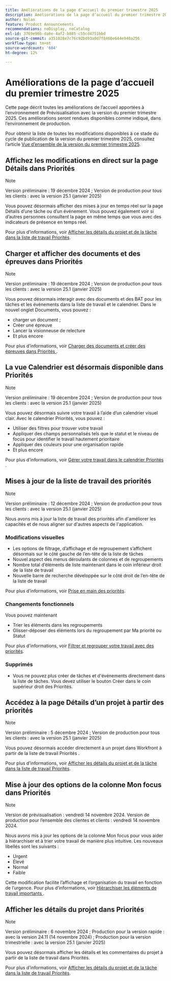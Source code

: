 ```yaml
---
title: Améliorations de la page d’accueil du premier trimestre 2025
description: Améliorations de la page d’accueil du premier trimestre 2025
author: Nolan
feature: Product Announcements
recommendations: noDisplay, noCatalog
exl-id: 3769e96b-da6e-4af2-b885-c55cd4751bbd
source-git-commit: a351028e7c76c92bd93a0d7f8460e644e940a256
workflow-type: tm+mt
source-wordcount: '604'
ht-degree: 12%

---
```


# Améliorations de la page d’accueil du premier trimestre 2025

Cette page décrit toutes les améliorations de l’accueil apportées à l’environnement de Prévisualisation avec la version du premier trimestre 2025. Ces améliorations seront rendues disponibles comme indiqué, dans l’environnement de production.

Pour obtenir la liste de toutes les modifications disponibles à ce stade du cycle de publication de la version du premier trimestre 2025, consultez l’article [Vue d’ensemble de la version du premier trimestre 2025](/help/quicksilver/product-announcements/product-releases/25-q1-release-activity/25-q1-release-overview.md).

<!--## Catch up on work in Priorities

>[!NOTE]
>
>Preview release: December 20, 2024; Production release for all customers: With the 25.1 release (January 2025)
>
>_This feature is only available for customers on the Unified Adobe Experience using the AI Assistant._

You can use Catch me up to help reduce the amount of time looking for information on active projects. 

Powered by Workfront's AI Assistant, Catch me up summarizes updates, uploaded documents, and other notable changes about your projects within the following time frames: 24 hours, 3 days, or 7 days.

For more information, see [Catch up on work in Priorities](/help/quicksilver/workfront-basics/priorities/catch-me-up.md).-->

## Affichez les modifications en direct sur la page Détails dans Priorités

>[!NOTE]
>
>Version préliminaire : 19 décembre 2024 ; Version de production pour tous les clients : avec la version 25.1 (janvier 2025)

Vous pouvez désormais afficher des mises à jour en temps réel sur la page Détails d’une tâche ou d’un événement. Vous pouvez également voir si d’autres personnes consultent la page en même temps que vous avec des indicateurs de présence en temps réel.

Pour plus d’informations, voir [Afficher les détails du projet et de la tâche dans la liste de travail Priorités](/help/quicksilver/workfront-basics/priorities/view-task-project-details.md).

## Charger et afficher des documents et des épreuves dans Priorités

>[!NOTE]
>
>Version préliminaire : 19 décembre 2024 ; Version de production pour tous les clients : avec la version 25.1 (janvier 2025)

Vous pouvez désormais interagir avec des documents et des BAT pour les tâches et les événements dans la liste de travail et le calendrier. Dans le nouvel onglet Documents, vous pouvez :

* charger un document ;
* Créer une épreuve
* Lancer la visionneuse de relecture
* Et plus encore

Pour plus d’informations, voir [ Charger des documents et créer des épreuves dans Priorités ](/help/quicksilver/workfront-basics/priorities/documents-and-proofs-priorities.md).

## La vue Calendrier est désormais disponible dans Priorités

>[!NOTE]
>
>Version préliminaire : 19 décembre 2024 ; Version de production pour tous les clients : avec la version 25.1 (janvier 2025)

Vous pouvez désormais suivre votre travail à l’aide d’un calendrier visuel clair. Avec le calendrier Priorités, vous pouvez :

* Utiliser des filtres pour trouver votre travail
* Appliquer des champs personnalisés tels que le statut et le niveau de focus pour identifier le travail hautement prioritaire
* Appliquer des couleurs pour une organisation rapide
* Et plus encore

Pour plus d’informations, voir [ Gérer votre travail dans le calendrier Priorités ](/help/quicksilver/workfront-basics/priorities/calendar-priorities.md).

## Mises à jour de la liste de travail des priorités

>[!NOTE]
>
>Version préliminaire : 12 décembre 2024 ; Version de production pour tous les clients : avec la version 25.1 (janvier 2025)

Nous avons mis à jour la liste de travail des priorités afin d&#39;améliorer les capacités et de nous aligner sur d&#39;autres aspects de l&#39;application.

### Modifications visuelles

* Les options de filtrage, d’affichage et de regroupement s’affichent désormais sur le côté gauche de l’en-tête de la liste de tâches
* Nouvel aspect des menus déroulants de colonnes et de regroupements
* Nombre total d’éléments de liste maintenant dans le coin inférieur droit de la liste de travail
* Nouvelle barre de recherche développée sur le côté droit de l’en-tête de la liste de travail

Pour plus d’informations, voir [Prise en main des priorités](/help/quicksilver/workfront-basics/priorities/get-started-with-priorities.md).

### Changements fonctionnels

Vous pouvez maintenant

* Trier les éléments dans les regroupements
* Glisser-déposer des éléments lors du regroupement par Ma priorité ou Statut

Pour plus d’informations, voir [Filtrer et regrouper votre travail avec des priorités](/help/quicksilver/workfront-basics/priorities/filter-group-work-priorities.md).

### Supprimés

* Vous ne pouvez plus créer de tâches et d&#39;événements directement dans la liste de tâches. Vous devez utiliser le bouton Créer dans le coin supérieur droit des Priorités.

## Accédez à la page Détails d’un projet à partir des priorités

>[!NOTE]
>
>Version préliminaire : 5 décembre 2024 ; Version de production pour tous les clients : avec la version 25.1 (janvier 2025)

Vous pouvez désormais accéder directement à un projet dans Workfront à partir de la liste de travail Priorités .

Pour plus d’informations, voir [Afficher les détails du projet et de la tâche dans la liste de travail Priorités](/help/quicksilver/workfront-basics/priorities/view-task-project-details.md).

## Mise à jour des options de la colonne Mon focus dans Priorités

>[!NOTE]
>
>Version de prévisualisation : vendredi 14 novembre 2024. Version de production pour l’ensemble des clientes et clients : vendredi 14 novembre 2024.

Nous avons mis à jour les options de la colonne Mon focus pour vous aider à hiérarchiser et à trier votre travail de manière plus intuitive. Les nouveaux libellés sont les suivants :

* Urgent
* Élevé
* Normal
* Faible

Cette modification facilite l’affichage et l’organisation du travail en fonction de l’urgence. Pour plus d’informations, voir [ Hiérarchiser les éléments de travail importants ](/help/quicksilver/workfront-basics/priorities/prioritize-work-items.md).

## Afficher les détails du projet dans Priorités

>[!NOTE]
>
>Version préliminaire : 6 novembre 2024 ; Production pour la version rapide : avec la version 24.11 (14 novembre 2024) ; Production pour la version trimestrielle : avec la version 25.1 (janvier 2025)

Vous pouvez désormais afficher les détails et les commentaires du projet à partir de la liste de travail dans Priorités.

Pour plus d’informations, voir [Afficher les détails du projet et de la tâche dans la liste de travail Priorités](/help/quicksilver/workfront-basics/priorities/view-task-project-details.md).
